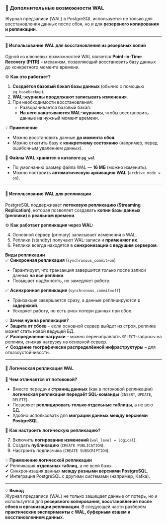### 🔹 **Дополнительные возможности WAL**

Журнал предзаписи (WAL) в PostgreSQL используется не только для восстановления данных после сбоя, но и для **резервного копирования и репликации**.

---

#### 📌 **Использование WAL для восстановления из резервных копий**

Одной из ключевых возможностей WAL является **Point-in-Time Recovery (PITR)** – механизм, позволяющий восстановить базу данных до конкретного момента времени.

⚙ **Как это работает?**

1. **Создаётся базовый бэкап базы данных** (обычно с помощью `pg_basebackup`).
2. **WAL-журналы продолжают записывать изменения**.
3. При необходимости восстановления:
    - Разворачивается базовый бэкап.
    - **На него накатываются WAL-журналы**, чтобы восстановить данные на нужный момент времени.

💡 **Применение**

- Можно восстановить данные **до момента сбоя**.
- Можно откатить базу к **конкретному состоянию** (например, перед ошибочным удалением данных).

📌 **Файлы WAL хранятся в каталоге `pg_wal`**

- По умолчанию размер файла WAL — **16 МБ** (можно изменить).
- Можно настроить **автоматическую архивацию WAL** (`archive_mode = on`).

---

#### 📌 **Использование WAL для репликации**

PostgreSQL поддерживает **потоковую репликацию (Streaming Replication)**, которая позволяет создавать **копии базы данных (реплики) в реальном времени**.

⚙ **Как работает репликация через WAL:**

4. Основной сервер (primary) записывает изменения в WAL.
5. Реплики (standby) получают WAL-записи и **применяют их**.
6. Реплики всегда находятся в **синхронизации с ведущим сервером**.

**Виды репликации**  
✅ **Синхронная репликация** (`synchronous_commit=on`)

- Гарантирует, что транзакция завершится только после записи данных **на все реплики**.
- Повышает надёжность, но замедляет работу.

✅ **Асинхронная репликация** (`synchronous_commit=off`)

- Транзакция завершается сразу, а данные реплицируются **с задержкой**.
- Ускоряет работу, но есть риск потери данных при сбое.

💡 **Зачем нужна репликация?**  
✔ **Защита от сбоев** – если основной сервер выйдет из строя, реплика может стать новой ведущей БД.  
✔ **Распределение нагрузки** – можно перенаправлять `SELECT`-запросы на реплики, снижая нагрузку на основной сервер.  
✔ **Создание географически распределённой инфраструктуры** – для отказоустойчивости.

---

#### 📌 **Логическая репликация WAL**

🔹 **Чем отличается от потоковой?**

- Вместо передачи **страниц данных** (как в потоковой репликации) **логическая репликация передаёт SQL-команды** (`INSERT`, `UPDATE`, `DELETE`).
- Позволяет **реплицировать только отдельные таблицы**, а не всю БД.
- Удобно использовать для **миграции данных между версиями PostgreSQL**.

📌 **Как настроить логическую репликацию?**

7. Включить **логирование изменений** (`wal_level = logical`).
8. Создать **публикацию** (`CREATE PUBLICATION`).
9. Настроить подписчика (`CREATE SUBSCRIPTION`).

💡 **Применение логической репликации**  
✔ Репликация **отдельных таблиц**, а не всей базы.  
✔ Синхронизация данных **между разными версиями PostgreSQL**.  
✔ Интеграция PostgreSQL с другими системами (например, Kafka).

---

💡 **Вывод**  
Журнал предзаписи (WAL) не только защищает данные от потерь, но и используется для **резервного копирования, восстановления после сбоев и организации репликации**. В следующей части разберём **практические эксперименты с WAL, буферным кэшем и восстановлением данных**.